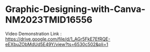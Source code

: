 # Graphic-Designing-with-Canva-NM2023TMID16556

Video Demonstration Link : https://drive.google.com/file/d/1_AGr5FkE7EfRQE-eEXbuZObMdUd5E49Y/view?ts=6530c502&pli=1
